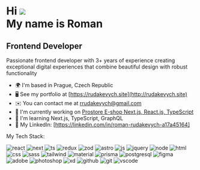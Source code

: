Hi ![](https://user-images.githubusercontent.com/18350557/176309783-0785949b-9127-417c-8b55-ab5a4333674e.gif)                                                             
My name is Roman
=============================================================================================================================

Frontend Developer
------------------

Passionate frontend developer with 3+ years of experience creating exceptional digital experiences that combine beautiful design with robust functionality

* 🌍  I'm based in Prague, Czech Republic
* 🖥️  See my portfolio at [https://rudakevych.site](http://rudakevych.site)
* ✉️  You can contact me at [rrudakevych@gmail.com](mailto:rrudakevych@gmail.com)
* 🚀  I'm currently working on [Prostore E-shop Next.js, React.js, TypeScript](http://rudakevych.site)
* 🧠  I'm learning Next.js, TypeScript, GraphQL
* 🧠  My LinkedIn: [https://linkedin.com/in/roman-rudakevych-a17a45164]

My Tech Stack:

![react](https://github.com/user-attachments/assets/3b66766d-c102-4407-a284-a8f71ed59ec1)
![next](https://github.com/user-attachments/assets/85ce6ab3-5669-432f-8d0c-23fb9dcfc0da)
![ts](https://github.com/user-attachments/assets/c6b8d78b-264c-483d-be31-de051a59b429)
![redux](https://github.com/user-attachments/assets/4feab0e8-da45-4c39-a507-482029d5bc7b)
![zod](https://github.com/user-attachments/assets/405fecc5-b323-4fad-9c42-465d58d2c5a9)
![astro](https://github.com/user-attachments/assets/aa863001-c128-49cb-9676-32119b8c7f99)
![js](https://github.com/user-attachments/assets/958b1c1a-5aa2-4bd4-8adf-d9e6005006d0)
![jquery](https://github.com/user-attachments/assets/7d44ea5b-9801-4eba-a672-5de14ba283ec)
![node](https://github.com/user-attachments/assets/85d72452-fec5-416e-acfe-49ac840aaa94)
![html](https://github.com/user-attachments/assets/04219960-be0f-47f5-9621-0ba5f19f7fb7)
![css](https://github.com/user-attachments/assets/a378fa2c-c815-417c-b58f-b206feaa1cba)
![sass](https://github.com/user-attachments/assets/daea35fc-9ae6-4d23-a9c0-8e2323403cea)
![tailwind](https://github.com/user-attachments/assets/ee578028-db6d-4a3d-b53f-6ad0167f31b7)
![material](https://github.com/user-attachments/assets/86f982d2-3d22-44b3-98f8-4be0f21e73c1)
![prisma](https://github.com/user-attachments/assets/69f2e952-5cfc-4087-b390-e767d3429cb9)
![postgresql](https://github.com/user-attachments/assets/ab13d874-d976-4f2c-8a51-28c95c329c6b)
![figma](https://github.com/user-attachments/assets/6e32b90f-f372-467c-a436-3cfd07f97280)
![adobe](https://github.com/user-attachments/assets/f541ef9a-fd0b-4167-96d1-7f528c8e8369)
![photoshop](https://github.com/user-attachments/assets/bd49cc70-f8e6-4369-851c-4fa7f220a45c)
![xd](https://github.com/user-attachments/assets/c6f19928-04c3-48bb-ad2c-cf4f9aaa0290)
![github](https://github.com/user-attachments/assets/3a430715-8675-4657-a4b6-fe3b799a2602)
![git](https://github.com/user-attachments/assets/f7587d5d-6b8a-4723-836f-9b788468ba95)
![vscode](https://github.com/user-attachments/assets/3ca842d4-847b-4390-b048-2721f5ce6896)
